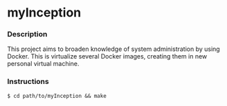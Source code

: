 # myInception

### Description

This project aims to broaden knowledge of system administration by using Docker. This is virtualize several Docker images, creating them in new personal virtual
machine.

### Instructions


```shell
$ cd path/to/myInception && make
```

